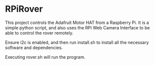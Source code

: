 # RPiRover
This project controls the Adafruit Motor HAT from a Raspberry Pi. It is a simple python script, and also uses the RPi Web Camera Interface to be able to control the rover remotely. 

Ensure i2c is enabled, and then run install.sh to install all the necessary software and dependencies. 

Executing rover.sh will run the program.
